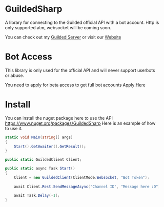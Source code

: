 # GuildedSharp
A library for connecting to the Guilded official API with a bot account.
Http is only supported atm, websocket will be coming soon.

You can check out my [Guilded Server](https://www.guilded.gg/fluxpoint/groups/rD45Zyyd/channels/063d2192-ae95-4b59-adfb-7fe6d8f39618/chat) or visit our [Website](https://fluxpoint.dev)

# Bot Access
This library is only used for the official API and will never support userbots or abuse.

You need to apply for beta access to get full bot accounts [Apply Here](https://www.guilded.gg/r/zzQR46qKZE?i=x4ooeNo4)

# Install
You can install the nuget package here to use the API https://www.nuget.org/packages/GuildedSharp
Here is an example of how to use it.
```cs
static void Main(string[] args)
{
    Start().GetAwaiter().GetResult();
}

public static GuildedClient Client;

public static async Task Start()
{
    Client = new GuildedClient(ClientMode.Websocket, "Bot Token");
           
    await Client.Rest.SendMessageAsync("Channel ID", "Message here :D");
           
    await Task.Delay(-1);
}
```
